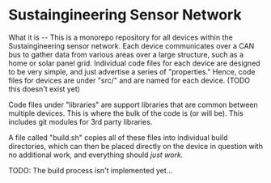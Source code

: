 # Sustaingineering Sensor Network

What it is -- This is a monorepo repository for all devices within the Sustaingineering sensor network. Each device
communicates over a CAN bus to gather data from various areas over a large structure, such as a home or solar panel
grid. Individual code files for each device are designed to be very simple, and just advertise a series of "properties."
Hence, code files for devices are under "src/" and are named for each device. (TODO this doesn't exist yet)

Code files under "libraries" are support libraries that are common between multiple devices. This is where the bulk of
the code is (or will be). This includes git modules for 3rd party libraries.

A file called "build.sh" copies all of these files into individual build directories, which can then be placed directly
on the device in question with no additional work, and everything should *just work.*

TODO: The build process isn't implemented yet...
